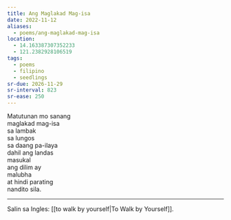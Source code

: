 ```yaml
---
title: Ang Maglakad Mag-isa
date: 2022-11-12
aliases:
  - poems/ang-maglakad-mag-isa
location:
  - 14.163387307352233
  - 121.2382928106519
tags:
  - poems
  - filipino
  - seedlings
sr-due: 2026-11-29
sr-interval: 823
sr-ease: 250
---
```

Matutunan mo sanang  
maglakad mag-isa  
sa lambak  
sa lungos  
sa daang pa-ilaya  
dahil ang landas  
masukal  
ang dilim ay  
malubha  
at hindi parating  
nandito sila.  

---
Salin sa Ingles: [[to walk by yourself|To Walk by Yourself]].